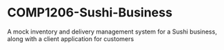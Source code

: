 # COMP1206-Sushi-Business
A mock inventory and delivery management system for a Sushi business, along with a client application for customers

